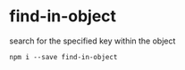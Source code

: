 # find-in-object

search for the specified key within the object

```
npm i --save find-in-object
```
